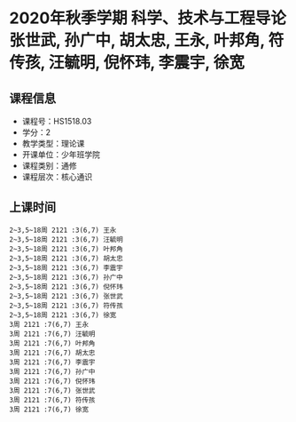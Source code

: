 # 2020年秋季学期 科学、技术与工程导论 张世武, 孙广中, 胡太忠, 王永, 叶邦角, 符传孩, 汪毓明, 倪怀玮, 李震宇, 徐宽






## 课程信息

- 课程号：HS1518.03
- 学分：2
- 教学类型：理论课
- 开课单位：少年班学院
- 课程类别：通修
- 课程层次：核心通识

## 上课时间

```
2~3,5~18周 2121 :3(6,7) 王永
2~3,5~18周 2121 :3(6,7) 汪毓明
2~3,5~18周 2121 :3(6,7) 叶邦角
2~3,5~18周 2121 :3(6,7) 胡太忠
2~3,5~18周 2121 :3(6,7) 李震宇
2~3,5~18周 2121 :3(6,7) 孙广中
2~3,5~18周 2121 :3(6,7) 倪怀玮
2~3,5~18周 2121 :3(6,7) 张世武
2~3,5~18周 2121 :3(6,7) 符传孩
2~3,5~18周 2121 :3(6,7) 徐宽
3周 2121 :7(6,7) 王永
3周 2121 :7(6,7) 汪毓明
3周 2121 :7(6,7) 叶邦角
3周 2121 :7(6,7) 胡太忠
3周 2121 :7(6,7) 李震宇
3周 2121 :7(6,7) 孙广中
3周 2121 :7(6,7) 倪怀玮
3周 2121 :7(6,7) 张世武
3周 2121 :7(6,7) 符传孩
3周 2121 :7(6,7) 徐宽
```

